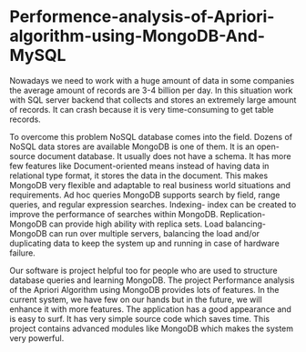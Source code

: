 # Performence-analysis-of-Apriori-algorithm-using-MongoDB-And-MySQL

   Nowadays we need to work with a huge amount of data in some companies 
the average amount of records are 3-4 billion per day. In this situation work with
SQL server backend that collects and stores an extremely large amount of records.
It can crash because it is very time-consuming to get table records.

   To overcome this problem NoSQL database comes into the field. Dozens
of NoSQL data stores are available MongoDB is one of them. It is an open-source
document database. It usually does not have a schema. It has more few features
like Document-oriented means instead of having data in relational type format, it
stores the data in the document. This makes MongoDB very flexible and
adaptable to real business world situations and requirements. Ad hoc queries
MongoDB supports search by field, range queries, and regular expression
searches. Indexing- index can be created to improve the performance of searches
within MongoDB. Replication- MongoDB can provide high ability with replica
sets. Load balancing- MongoDB can run over multiple servers, balancing the load
and/or duplicating data to keep the system up and running in case of hardware
failure.

   Our software is project helpful too for people who are used to structure
database queries and learning MongoDB. The project Performance analysis of
the Apriori Algorithm using MongoDB provides lots of features. In the current
system, we have few on our hands but in the future, we will enhance it with more
features. The application has a good appearance and is easy to surf. It has very
simple source code which saves time. This project contains advanced modules
like MongoDB which makes the system very powerful.
